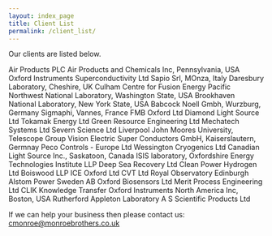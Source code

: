 ```yaml
---
layout: index_page
title: Client List
permalink: /client_list/
---
```


Our clients are listed below.

Air Products PLC
Air Products and Chemicals Inc, Pennsylvania, USA
Oxford Instruments Superconductivity Ltd
Sapio Srl, MOnza, Italy
Daresbury Laboratory, Cheshire, UK
Culham Centre for Fusion Energy
Pacific Northwest National Laboratory, Washington State, USA
Brookhaven National Laboratory, New York State, USA
Babcock Noell Gmbh, Wurzburg, Germany
Sigmaphi, Vannes, France
FMB Oxford Ltd
Diamond Light Source Ltd
Tokamak Energy Ltd
Green Resource Engineering Ltd
Mechatech Systems Ltd
Severn Science Ltd
Liverpool John Moores University, Telescope Group
Vision Electric Super Conductors GmbH, Kaiserslautern, Germnay
Peco Controls - Europe Ltd
Wessington Cryogenics Ltd
Canadian Light Source Inc., Saskatoon, Canada
ISIS laboratory, Oxfordshire
Energy Technologies Institute LLP
Deep Sea Recovery Ltd
Clean Power Hydrogen Ltd
Boiswood LLP
ICE Oxford Ltd
CVT Ltd
Royal Observatory Edinburgh
Alstom Power Sweden AB
Oxford Biosensors Ltd
Merit Process Engineering Ltd
CLIK Knowledge Transfer
Oxford Instruments North America Inc, Boston, USA
Rutherford Appleton Laboratory
A S Scientific Products Ltd



If we can help your business then please contact us: [cmonroe@monroebrothers.co.uk](cmonroe@monroebrothers.co.uk)

